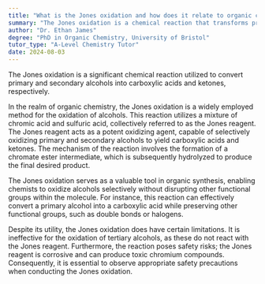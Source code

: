 ```yaml
---
title: "What is the Jones oxidation and how does it relate to organic chemistry?"
summary: "The Jones oxidation is a chemical reaction that transforms primary and secondary alcohols into carboxylic acids or ketones."
author: "Dr. Ethan James"
degree: "PhD in Organic Chemistry, University of Bristol"
tutor_type: "A-Level Chemistry Tutor"
date: 2024-08-03
---
```


The Jones oxidation is a significant chemical reaction utilized to convert primary and secondary alcohols into carboxylic acids and ketones, respectively.

In the realm of organic chemistry, the Jones oxidation is a widely employed method for the oxidation of alcohols. This reaction utilizes a mixture of chromic acid and sulfuric acid, collectively referred to as the Jones reagent. The Jones reagent acts as a potent oxidizing agent, capable of selectively oxidizing primary and secondary alcohols to yield carboxylic acids and ketones. The mechanism of the reaction involves the formation of a chromate ester intermediate, which is subsequently hydrolyzed to produce the final desired product.

The Jones oxidation serves as a valuable tool in organic synthesis, enabling chemists to oxidize alcohols selectively without disrupting other functional groups within the molecule. For instance, this reaction can effectively convert a primary alcohol into a carboxylic acid while preserving other functional groups, such as double bonds or halogens.

Despite its utility, the Jones oxidation does have certain limitations. It is ineffective for the oxidation of tertiary alcohols, as these do not react with the Jones reagent. Furthermore, the reaction poses safety risks; the Jones reagent is corrosive and can produce toxic chromium compounds. Consequently, it is essential to observe appropriate safety precautions when conducting the Jones oxidation.
    